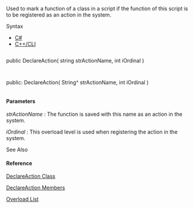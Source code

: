Used to mark a function of a class in a script if the function of this script is to be registered as an action in the system.

Syntax

* [C#](#i-syntax-CS)
* [C++/CLI](#i-syntax-CPP2005)

```
```
public DeclareAction( 
   string strActionName,
   int iOrdinal
)
```
```

```
```
public:
DeclareAction( 
   String^ strActionName,
   int iOrdinal
)
```
```

#### Parameters

*strActionName*
:   The function is saved with this name as an action in the system.

*iOrdinal*
:   This overload level is used when registering the action in the system.



See Also

#### Reference

[DeclareAction Class](Eplan.EplApi.AFu~Eplan.EplApi.Scripting.DeclareAction.html)
  
[DeclareAction Members](Eplan.EplApi.AFu~Eplan.EplApi.Scripting.DeclareAction_members.html)
  
[Overload List](Eplan.EplApi.AFu~Eplan.EplApi.Scripting.DeclareAction~_ctor.html)
